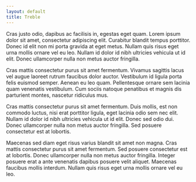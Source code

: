 ```yaml
---
layout: default
title: Treble
---
```

Cras justo odio, dapibus ac facilisis in, egestas eget quam. Lorem ipsum dolor sit amet, consectetur adipiscing elit. Curabitur blandit tempus porttitor. Donec id elit non mi porta gravida at eget metus. Nullam quis risus eget urna mollis ornare vel eu leo. Nullam id dolor id nibh ultricies vehicula ut id elit. Donec ullamcorper nulla non metus auctor fringilla.

Cras mattis consectetur purus sit amet fermentum. Vivamus sagittis lacus vel augue laoreet rutrum faucibus dolor auctor. Vestibulum id ligula porta felis euismod semper. Aenean eu leo quam. Pellentesque ornare sem lacinia quam venenatis vestibulum. Cum sociis natoque penatibus et magnis dis parturient montes, nascetur ridiculus mus.

Cras mattis consectetur purus sit amet fermentum. Duis mollis, est non commodo luctus, nisi erat porttitor ligula, eget lacinia odio sem nec elit. Nullam id dolor id nibh ultricies vehicula ut id elit. Donec sed odio dui. Donec ullamcorper nulla non metus auctor fringilla. Sed posuere consectetur est at lobortis.

Maecenas sed diam eget risus varius blandit sit amet non magna. Cras mattis consectetur purus sit amet fermentum. Sed posuere consectetur est at lobortis. Donec ullamcorper nulla non metus auctor fringilla. Integer posuere erat a ante venenatis dapibus posuere velit aliquet. Maecenas faucibus mollis interdum. Nullam quis risus eget urna mollis ornare vel eu leo.
